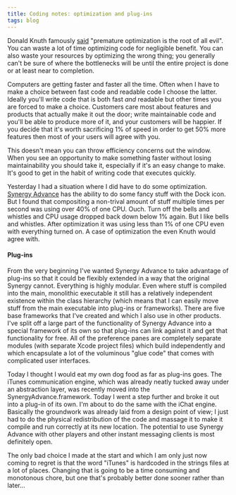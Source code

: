 ```yaml
---
title: Coding notes: optimization and plug-ins
tags: blog
---
```


Donald Knuth famously [said](http://en.wikiquote.org/wiki/Donald_Knuth) "premature optimization is the root of all evil". You can waste a lot of time optimizing code for negligible benefit. You can also waste your resources by optimizing the wrong thing; you generally can't be sure of where the bottlenecks will be until the entire project is done or at least near to completion.

Computers are getting faster and faster all the time. Often when I have to make a choice between fast code and readable code I choose the latter. Ideally you'll write code that is both fast _and_ readable but other times you are forced to make a choice. Customers care most about features and products that actually make it out the door; write maintainable code and you'll be able to produce more of it, and your customers will be happier. If you decide that it's worth sacrificing 1% of speed in order to get 50% more features then most of your users will agree with you.

This doesn't mean you can throw efficiency concerns out the window. When you see an opportunity to make something faster without losing maintainability you should take it, especially if it's an easy change to make. It's good to get in the habit of writing code that executes quickly.

Yesterday I had a situation where I did have to do some optimization. [Synergy Advance](http://wincent.dev/a/products/synergy-advance/) has the ability to do some fancy stuff with the Dock icon. But I found that compositing a non-trival amount of stuff multiple times per second was using over 40% of one CPU. Ouch. Turn off the bells and whistles and CPU usage dropped back down below 1% again. But I like bells and whistles. After optimization it was using less than 1% of one CPU even with everything turned on. A case of optimization the even Knuth would agree with.

#### Plug-ins

From the very beginning I've wanted Synergy Advance to take advantage of plug-ins so that it could be flexibly extended in a way that the original Synergy cannot. Everything is highly modular. Even where stuff is compiled into the main, monolithic executable it still has a relatively independent existence within the class hierarchy (which means that I can easily move stuff from the main executable into plug-ins or frameworks). There are five base frameworks that I've created and which I also use in other products. I've split off a large part of the functionality of Synergy Advance into a special framework of its own so that plug-ins can link against it and get that functionality for free. All of the preference panes are completely separate modules (with separate Xcode project files) which build independently and which encapsulate a lot of the voluminous "glue code" that comes with complicated user interfaces.

Today I thought I would eat my own dog food as far as plug-ins goes. The iTunes communication engine, which was already neatly tucked away under an abstraction layer, was recently moved into the SynergyAdvance.framework. Today I went a step further and broke it out into a plug-in of its own. I'm about to do the same with the iChat engine. Basically the groundwork was already laid from a design point of view; I just had to do the physical redistribution of the code and massage it to make it compile and run correctly at its new location. The potential to use Synergy Advance with other players and other instant messaging clients is most definitely open.

The only bad choice I made at the start and which I am only just now coming to regret is that the word "iTunes" is hardcoded in the strings files at a lot of places. Changing that is going to be a time consuming and monotonous chore, but one that's probably better done sooner rather than later...
